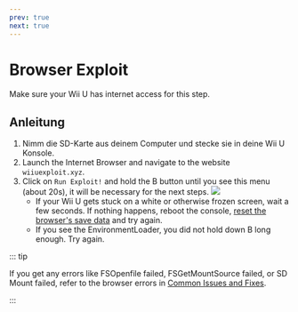 ```yaml
---
prev: true
next: true
---
```


# Browser Exploit

Make sure your Wii U has internet access for this step.

## Anleitung

1. Nimm die SD-Karte aus deinem Computer und stecke sie in deine Wii U Konsole.
2. Launch the Internet Browser and navigate to the website `wiiuexploit.xyz`.
3. Click on `Run Exploit!` and hold the B button until you see this menu (about 20s), it will be necessary for the next steps.
    ![](/assets/img/guide/PLL.png)
    - If your Wii U gets stuck on a white or otherwise frozen screen, wait a few seconds. If nothing happens, reboot the console, [reset the browser's save data](https://en-americas-support.nintendo.com/app/answers/detail/a_id/1507/~/how-to-delete-the-internet-browser-history) and try again.
    - If you see the EnvironmentLoader, you did not hold down B long enough. Try again.

::: tip

If you get any errors like FSOpenfile failed, FSGetMountSource failed, or SD Mount failed, refer to the browser errors in [Common Issues and Fixes](../common-issues-fixes).

:::
